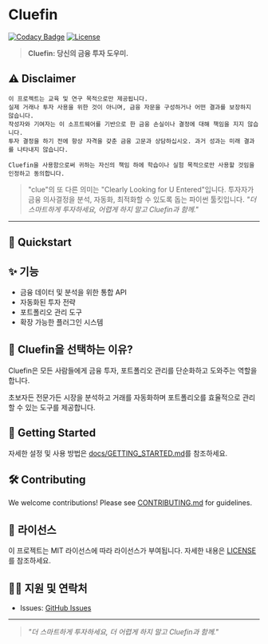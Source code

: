 # Cluefin
[![Codacy Badge](https://api.codacy.com/project/badge/Grade/2446610f214145748efdfd235f563d7a)](https://app.codacy.com/gh/kgcrom/cluefin?utm_source=github.com&utm_medium=referral&utm_content=kgcrom/cluefin&utm_campaign=Badge_Grade)
[![License](https://img.shields.io/github/license/kgcrom/cluefin)](LICENSE)

> **Cluefin: 당신의 금융 투자 도우미.**

## ⚠️ Disclaimer

```
이 프로젝트는 교육 및 연구 목적으로만 제공됩니다.
실제 거래나 투자 사용을 위한 것이 아니며, 금융 자문을 구성하거나 어떤 결과를 보장하지 않습니다.
작성자와 기여자는 이 소프트웨어를 기반으로 한 금융 손실이나 결정에 대해 책임을 지지 않습니다.
투자 결정을 하기 전에 항상 자격을 갖춘 금융 고문과 상담하십시오. 과거 성과는 미래 결과를 나타내지 않습니다.

Cluefin을 사용함으로써 귀하는 자신의 책임 하에 학습이나 실험 목적으로만 사용할 것임을 인정하고 동의합니다.
```

> "clue"의 또 다른 의미는 "Clearly Looking for U Entered"입니다.
> 투자자가 금융 의사결정을 분석, 자동화, 최적화할 수 있도록 돕는 파이썬 툴킷입니다.
> _"더 스마트하게 투자하세요, 어렵게 하지 말고 Cluefin과 함께."_

---

## 🚀 Quickstart


## ✨ 기능
- 금융 데이터 및 분석을 위한 통합 API
- 자동화된 투자 전략
- 포트폴리오 관리 도구
- 확장 가능한 플러그인 시스템

## 📖 Cluefin을 선택하는 이유?
Cluefin은 모든 사람들에게 금융 투자, 포트폴리오 관리를 단순화하고 도와주는 역할을합니다.

초보자든 전문가든 시장을 분석하고 거래를 자동화하며 포트폴리오를 효율적으로 관리할 수 있는 도구를 제공합니다.

## 🏁 Getting Started
자세한 설정 및 사용 방법은 [docs/GETTING_STARTED.md](docs/GETTING_STARTED.md)를 참조하세요.

## 🛠️ Contributing
We welcome contributions! Please see [CONTRIBUTING.md](CONTRIBUTING.md) for guidelines.

## 📄 라이선스
이 프로젝트는 MIT 라이선스에 따라 라이선스가 부여됩니다. 자세한 내용은 [LICENSE](LICENSE)를 참조하세요.

## 🧑‍💻 지원 및 연락처
- Issues: [GitHub Issues](https://github.com/kgcrom/cluefin/issues)

---

> _"더 스마트하게 투자하세요, 더 어렵게 하지 말고 Cluefin과 함께."_
